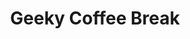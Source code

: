 ---
title: Geeky Coffee Break
layout: collection
permalink: /tips/
collection: tips
entries_layout: list
classes: wide
author_profile: true
sort_by: date
sort_order: reverse
---
